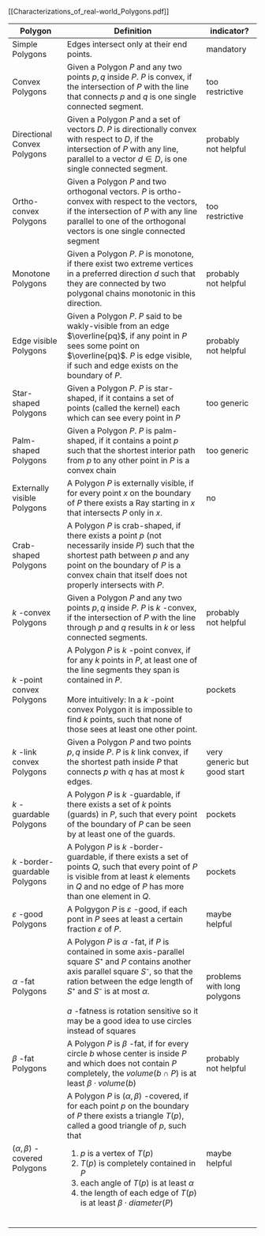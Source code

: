 [[Characterizations_of_real-world_Polygons.pdf]]

| Polygon                             | Definition                                                                                                                                                                                                                                                                                                                                                                                                         | indicator?                  |
| ----------------------------------- | ------------------------------------------------------------------------------------------------------------------------------------------------------------------------------------------------------------------------------------------------------------------------------------------------------------------------------------------------------------------------------------------------------------------ | --------------------------- |
| Simple Polygons                     | Edges intersect only at their end points.                                                                                                                                                                                                                                                                                                                                                                          | mandatory                   |
| Convex Polygons                     | Given a Polygon $P$ and any two points $p, q$ inside $P$. $P$ is convex, if the intersection of $P$ with the line that connects $p$ and $q$ is one single connected segment.                                                                                                                                                                                                                                       | too restrictive             |
| Directional Convex Polygons         | Given a Polygon $P$ and a set of vectors $D$. $P$ is directionally convex with respect to $D$, if the intersection of $P$ with any line, parallel to a vector $d\in D$, is one single connected segment.                                                                                                                                                                                                           | probably not helpful        |
| Ortho-convex Polygons               | Given a Polygon $P$ and two orthogonal vectors. $P$ is ortho-convex with respect to the vectors, if the intersection of $P$ with any line parallel to one of the orthogonal vectors is one single connected segment                                                                                                                                                                                                | too restrictive             |
| Monotone Polygons                   | Given a Polygon $P$. $P$ is monotone, if there exist two extreme vertices in a preferred direction $d$ such that they are connected by two polygonal chains monotonic in this direction.                                                                                                                                                                                                                           | probably not helpful        |
| Edge visible Polygons               | Given a Polygon $P$. $P$ said to be wakly-visible from an edge $\overline{pq}$, if any point in $P$ sees some point on $\overline{pq}$. $P$ is edge visible, if such and edge exists on the boundary of $P$.                                                                                                                                                                                                       | probably not helpful        |
| Star-shaped Polygons                | Given a Polygon $P$. $P$ is star-shaped, if it contains a set of points (called the kernel) each which can see every point in $P$                                                                                                                                                                                                                                                                                  | too generic                 |
| Palm-shaped Polygons                | Given a Polygon $P$. $P$ is palm-shaped, if it contains a point $p$ such that the shortest interior path from $p$ to any other point in $P$ is a convex chain                                                                                                                                                                                                                                                      | too generic                 |
| Externally visible Polygons         | A Polygon $P$ is externally visible, if for every point $x$ on the boundary of $P$ there exists a Ray starting in $x$ that intersects $P$ only in $x$.                                                                                                                                                                                                                                                             | no                          |
| Crab-shaped Polygons                | A Polygon $P$ is crab-shaped, if there exists a point $p$ (not necessarily inside $P$) such that the shortest path between $p$ and any point on the boundary of $P$ is a convex chain that itself does not properly intersects with $P$.                                                                                                                                                                           |                             |
| $k$ -convex Polygons                | Given a Polygon $P$ and any two points $p,q$ inside $P$. $P$ is $k$ -convex, if the intersection of $P$ with the line through $p$ and $q$ results in $k$ or less connected segments.                                                                                                                                                                                                                               | probably not helpful        |
| $k$ -point convex Polygons          | A Polygon $P$ is $k$ -point convex, if for any $k$ points in $P$, at least one of the line segments they span is contained in $P$.<br><br>More intuitively: In a $k$ -point convex Polygon it is impossible to find $k$ points, such that none of those sees at least one other point.                                                                                                                             | pockets                     |
| $k$ -link convex Polygons           | Given a Polygon $P$ and two points $p,q$ inside $P$. $P$ is $k$ link convex, if the shortest path inside $P$ that connects $p$ with $q$ has at most $k$ edges.                                                                                                                                                                                                                                                     | very generic but good start |
| $k$ -guardable Polygons             | A Polygon $P$ is $k$ -guardable, if there exists a set of $k$ points (guards) in $P$, such that every point of the boundary of $P$ can be seen by at least one of the guards.                                                                                                                                                                                                                                      | pockets                     |
| $k$ -border-guardable Polygons      | A Polygon $P$ is $k$ -border-guardable, if there exists a set of points $Q$, such that every point of $P$ is visible from at least $k$ elements in $Q$ and no edge of $P$ has more than one element in $Q$.                                                                                                                                                                                                        | pockets                     |
| $\varepsilon$ -good Polygons        | A Polgygon $P$ is $\varepsilon$ -good, if each pont in $P$ sees at least a certain fraction $\varepsilon$ of $P$.                                                                                                                                                                                                                                                                                                  | maybe helpful               |
| $\alpha$ -fat Polygons              | A Polygon $P$ is $\alpha$ -fat, if $P$ is contained in some axis-parallel square $S⁺$ and $P$ contains another axis parallel square $S⁻$, so that the ration between the edge length of $S⁺$ and $S⁻$ is at most $\alpha$.<br><br>$a$ -fatness is rotation sensitive so it may be a good idea to use circles instead of squares                                                                                    | problems with long polygons |
| $\beta$ -fat Polygons               | A Polygon $P$ is $\beta$ -fat, if for every circle $b$ whose center is inside $P$ and which does not contain $P$ completely, the $volume (b\cap P)$ is at least $\beta \cdot volume(b)$                                                                                                                                                                                                                            | probably not helpful        |
| $(\alpha, \beta)$ -covered Polygons | A Polygon $P$ is $(\alpha, \beta)$ -covered, if for each point $p$ on the boundary of $P$ there exists a triangle $T(p)$, called a good triangle of $p$, such that<br>  <ol> <li> $p$ is a vertex of $T(p)$ </li> <li> $T(p)$ is completely  contained in $P$</li> <li> each angle of $T(p)$ is at least $\alpha$</li> <li> the length of each edge of $T(p)$ is at least $\beta \cdot diameter(P)$</li> </ol><br> | maybe helpful               |

